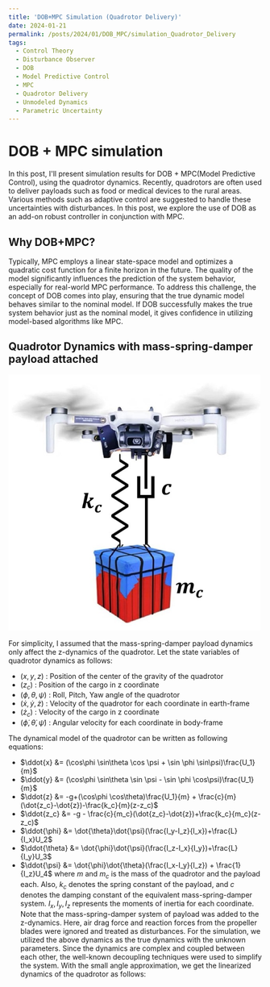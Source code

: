 ```yaml
---
title: 'DOB+MPC Simulation (Quadrotor Delivery)'
date: 2024-01-21
permalink: /posts/2024/01/DOB_MPC/simulation_Quadrotor_Delivery
tags:
  - Control Theory
  - Disturbance Observer
  - DOB
  - Model Predictive Control
  - MPC
  - Quadrotor Delivery
  - Unmodeled Dynamics
  - Parametric Uncertainty
---
```


# DOB + MPC simulation

In this post, I'll present simulation results for DOB + MPC(Model Predictive Control), using the quadrotor dynamics. Recently, quadrotors are often used to deliver payloads such as food or medical devices to the rural areas. Various methods such as adaptive control are suggested to handle these uncertainties with disturbances. In this post, we explore the use of DOB as an add-on robust controller in conjunction with MPC.

## Why DOB+MPC?

Typically, MPC employs a linear state-space model and optimizes a quadratic cost function for a finite horizon in the future. The quality of the model significantly influences the prediction of the system behavior, especially for real-world MPC performance. To address this challenge, the concept of DOB comes into play, ensuring that the true dynamic model behaves similar to the nominal model. If DOB successfully makes the true system behavior just as the nominal model, it gives confidence in utilizing model-based algorithms like MPC.

## Quadrotor Dynamics with mass-spring-damper payload attached

<img src='/images/Blog_img/DOB_post/quad_payload.jpg' width='500'/>

For simplicity, I assumed that the mass-spring-damper payload dynamics only affect the z-dynamics of the quadrotor. Let the state variables of quadrotor dynamics as follows:
- $(x,y,z)$ : Position of the center of the gravity of the quadrotor
- $(z_c)$ : Position of the cargo in z coordinate
- $(\phi, \theta, \psi)$ : Roll, Pitch, Yaw angle of the quadrotor
- $(\dot{x}, \dot{y}, \dot{z})$ : Velocity of the quadrotor for each coordinate in earth-frame
- $(\dot{z}_c)$ : Velocity of the cargo in z coordinate
- $(\dot{\phi}, \dot{\theta}, \dot{\psi})$ : Angular velocity for each coordinate in body-frame

The dynamical model of the quadrotor can be written as following equations:
- $\ddot{x} &= (\cos\phi \sin\theta \cos \psi + \sin \phi \sin\psi)\frac{U_1}{m}$
- $\ddot{y} &= (\cos\phi \sin\theta \sin \psi - \sin \phi \cos\psi)\frac{U_1}{m}$
- $\ddot{z} &= -g+(\cos\phi \cos\theta)\frac{U_1}{m} + \frac{c}{m}(\dot{z_c}-\dot{z})-\frac{k_c}{m}(z-z_c)$
- $\ddot{z_c} &= -g - \frac{c}{m_c}(\dot{z_c}-\dot{z})+\frac{k_c}{m_c}(z-z_c)$
- $\ddot{\phi} &= \dot{\theta}\dot{\psi}(\frac{I_y-I_z}{I_x})+\frac{L}{I_x}U_2$
- $\ddot{\theta} &= \dot{\phi}\dot{\psi}(\frac{I_z-I_x}{I_y})+\frac{L}{I_y}U_3$
- $\ddot{\psi} &= \dot{\phi}\dot{\theta}(\frac{I_x-I_y}{I_z}) + \frac{1}{I_z}U_4$
where $m$ and $m_c$ is the mass of the quadrotor and the payload each. Also, $k_c$ denotes the spring constant of the payload, and $c$ denotes the damping constant of the equivalent mass-spring-damper system. $I_x, I_y, I_z$ represents the moments of inertia for each coordinate. Note that the mass-spring-damper system of payload was added to the z-dynamics. Here, air drag force and reaction forces from the propeller blades were ignored and treated as disturbances. For the simulation, we utilized the above dynamics as the true dynamics with the unknown parameters. Since the dynamics are complex and coupled between each other, the well-known decoupling techniques were used to simplify the system. With the small angle approximation, we get the linearized dynamics of the quadrotor as follows:
